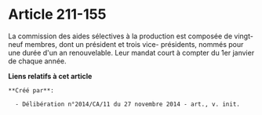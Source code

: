 # Article 211-155

La commission des aides sélectives à la production est composée de vingt-neuf membres, dont un président et trois vice-
présidents, nommés pour une durée d'un an renouvelable. Leur mandat court à compter du 1er janvier de chaque année.

**Liens relatifs à cet article**

	**Créé par**:

	  - Délibération n°2014/CA/11 du 27 novembre 2014 - art., v. init.
